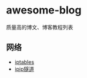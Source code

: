 # awesome-blog
质量高的博文、博客教程列表

## 网络
- [iptables](http://www.zsythink.net/archives/category/%e8%bf%90%e7%bb%b4%e7%9b%b8%e5%85%b3/iptables/)
- [ipip隧道](https://morven.life/notes/networking-3-ipip/)
